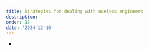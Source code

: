 ```yaml
---
title: Strategies for dealing with useless engineers
description: --
order: 18
date: '2024-12-16'
---
```


- 
